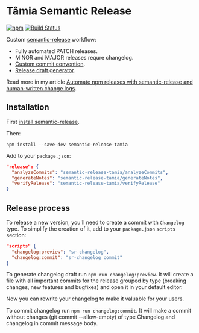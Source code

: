 # Tâmia Semantic Release

[![npm](https://img.shields.io/npm/v/semantic-release-tamia.svg)](https://www.npmjs.com/package/semantic-release-tamia)
[![Build Status](https://travis-ci.org/tamiadev/semantic-release-tamia.svg)](https://travis-ci.org/tamiadev/semantic-release-tamia)

Custom [semantic-release](https://github.com/semantic-release/semantic-release) workflow:

* Fully automated PATCH releases.
* MINOR and MAJOR releases requre changelog.
* [Custom commit convention](./Convention.md).
* [Release draft generator](https://github.com/sapegin/dotfiles/blob/master/bin/sr-changelog).

Read more in my article [Automate npm releases with semantic-release and human-written change logs](https://medium.com/@sapegin/automate-npm-releases-with-semantic-release-and-human-written-change-logs-2adb1dce487#.b2w7c0zb2).

## Installation

First [install semantic-release](https://github.com/semantic-release/semantic-release#setup).

Then:

```
npm install --save-dev semantic-release-tamia
```

Add to your `package.json`:

```json
"release": {
  "analyzeCommits": "semantic-release-tamia/analyzeCommits",
  "generateNotes": "semantic-release-tamia/generateNotes",
  "verifyRelease": "semantic-release-tamia/verifyRelease"
}
```

## Release process

To release a new version, you'll need to create a commit with `Changelog` type. To simplify the creation of it, add to your `package.json` `scripts` section:

```json
"scripts" {
  "changelog:preview": "sr-changelog",
  "changelog:commit": "sr-changelog commit"
}
```

To generate changelog draft run `npm run changelog:preview`. It will create a file with all important commits for the release grouped by type (breaking changes, new features and bugfixes) and open it in your default editor.

Now you can rewrite your changelog to make it valuable for your users.

To commit changelog run `npm run changelog:commit`. It will make a commit without changes (git commit --allow-empty) of type Changelog and changelog in commit message body.

